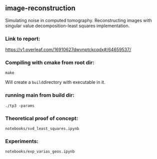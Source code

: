 ## image-reconstruction
Simulating noise in computed tomography. Reconstructing images with singular value decomposition-least squares implementation.

### Link to report:
https://v1.overleaf.com/16910627dwvnptckcqdx#/64659537/

### Compiling with cmake from root dir:

`make`

Will create a `build`directory with executable in it.

### running main from build dir:

`./tp3 -params`

### Theoretical proof of concept:
`notebooks/svd_least_squares.ipynb`

### Experiments:
`notebooks/exp_varias_geos.ipynb`

